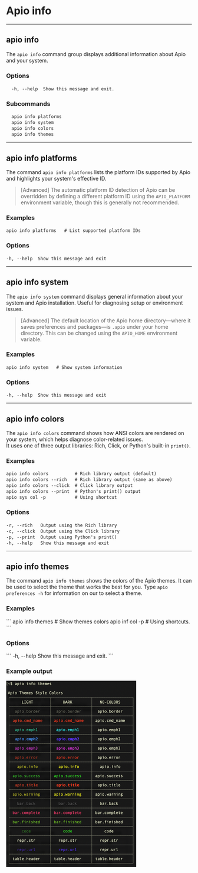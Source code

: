 # Apio info

---

## apio info

The `apio info` command group displays additional information about Apio and your system.

<h3>Options</h3>

`  -h, --help  Show this message and exit.`

<h3>Subcommands</h3>

```
  apio info platforms
  apio info system
  apio info colors
  apio info themes
```

---

## apio info platforms

The command `apio info platforms` lists the platform IDs supported by Apio and highlights your system's effective ID.

> [Advanced] The automatic platform ID detection of Apio can be overridden by defining a different platform ID using the `APIO_PLATFORM` environment variable, though this is generally not recommended.

<h3>Examples</h3>

```
apio info platforms   # List supported platform IDs
```

<h3>Options</h3>

```
-h, --help  Show this message and exit
```

---

## apio info system

The `apio info system` command displays general information about your system and Apio installation. Useful for diagnosing setup or environment issues.

> [Advanced] The default location of the Apio home directory—where it saves preferences and packages—is `.apio` under your home directory. This can be changed using the `APIO_HOME` environment variable.

<h3>Examples</h3>

```
apio info system   # Show system information
```

<h3>Options</h3>

```
-h, --help  Show this message and exit
```

---

## apio info colors

The `apio info colors` command shows how ANSI colors are rendered on your system, which helps diagnose color-related issues.  
It uses one of three output libraries: Rich, Click, or Python's built-in `print()`.

<h3>Examples</h3>

```
apio info colors          # Rich library output (default)
apio info colors --rich   # Rich library output (same as above)
apio info colors --click  # Click library output
apio info colors --print  # Python's print() output
apio sys col -p           # Using shortcut
```

<h3>Options</h3>

```
-r, --rich   Output using the Rich library
-c, --click  Output using the Click library
-p, --print  Output using Python's print()
-h, --help   Show this message and exit
```

---

## apio info themes

The command `apio info themes` shows the colors of the Apio themes. It
can be used to select the theme that works the best for you. Type
`apio preferences -h` for information on our to select a theme.

<h3>Examples</h3>
```
apio info themes          # Show themes colors
apio inf col -p           # Using shortcuts.
```

<h3>Options</h3>
```
-h, --help  Show this message and exit.
```

<h3>Example output</h3>

<img src="/assets/apio-info-themes.png" style="width: 70%;">
